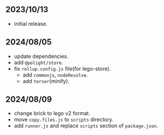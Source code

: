 
## 2023/10/13
- initial release.

## 2024/08/05
- update dependencies.
- add `@polight/store`.
- fix `rollup.config.js` file(for lego-store).
  - add `commonjs`, `nodeResolve`.
  - add `terser`(minify).

## 2024/08/09
- change brick to lego v2 format.
- move `copy.files.js` to `scripts` directory.
- add `runner.js` and replace `scripts` section of `package.json`.

